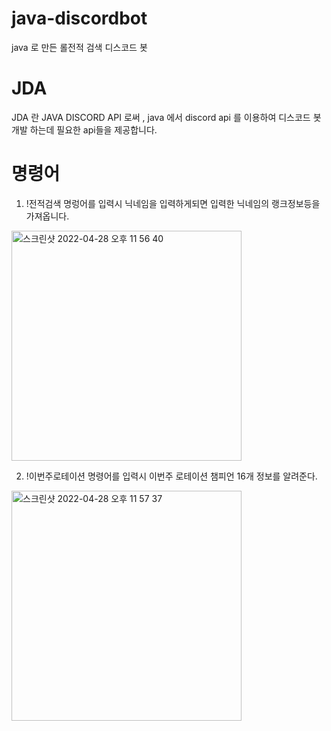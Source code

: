 # java-discordbot
java 로 만든 롤전적 검색 디스코드 봇 

# JDA

JDA 란 JAVA DISCORD API 로써 , java 에서 discord api 를 이용하여 디스코드 봇 개발 하는데 필요한 api들을 제공합니다.

# 명령어 

1) !전적검색 명렁어를 입력시 닉네임을 입력하게되면 입력한 닉네임의 랭크정보등을 가져옵니다.


<img width="368" alt="스크린샷 2022-04-28 오후 11 56 40" src="https://user-images.githubusercontent.com/69393030/165781909-961a3af2-fcbb-421c-883b-27a7b72ead14.png">



2) !이번주로테이션 명령어를 입력시 이번주 로테이션 챔피언 16개 정보를 알려준다.

<img width="368" alt="스크린샷 2022-04-28 오후 11 57 37" src="https://user-images.githubusercontent.com/69393030/165782092-8ac6494b-508e-41ee-b334-8fd7659f43b2.png">
